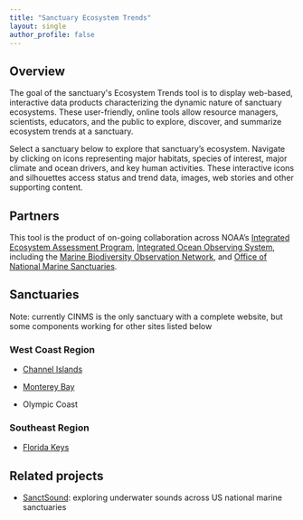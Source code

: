 ```yaml
---
title: "Sanctuary Ecosystem Trends"
layout: single
author_profile: false
---
```


## Overview

The goal of the sanctuary's Ecosystem Trends tool is to display web-based, interactive data products characterizing the dynamic nature of sanctuary ecosystems. These user-friendly, online tools allow resource managers, scientists, educators, and the public to explore, discover, and summarize ecosystem trends at a sanctuary. 

Select a sanctuary below to explore that sanctuary’s ecosystem. Navigate by clicking on icons representing major habitats, species of interest, major climate and ocean drivers, and key human activities. These interactive icons and silhouettes access status and trend data, images, web stories and other supporting content.

## Partners

This tool is the product of on-going collaboration across NOAA’s [Integrated Ecosystem Assessment Program](https://www.integratedecosystemassessment.noaa.gov), [Integrated Ocean Observing System](https://ioos.noaa.gov/), including the [Marine Biodiversity Observation Network](https://marinebon.org/sanctuaries/), and [Office of National Marine Sanctuaries](https://sanctuaries.noaa.gov).

## Sanctuaries

Note: currently CINMS is the only sanctuary with a complete website, but some components working for other sites listed below

### West Coast Region
- [Channel Islands](https://marinebon.org/cinms)

- [Monterey Bay](https://marinebon.org/mbnms) 

- Olympic Coast

### Southeast Region
- [Florida Keys](https://marinebon.org/fknms)

## Related projects
- [SanctSound](https://marinebon.org/sanctsound): exploring underwater sounds across US national marine sanctuaries
